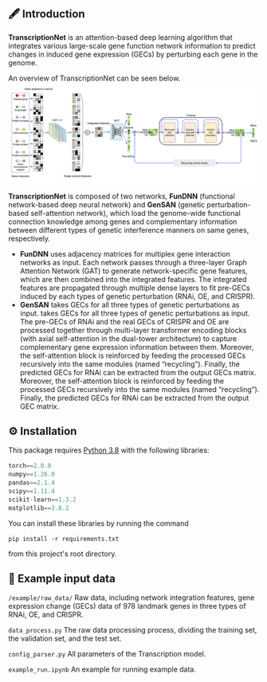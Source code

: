 ## 🖋️ Introduction
**TranscriptionNet** is an attention-based deep learning algorithm that integrates various large-scale gene function network information to predict changes in induced gene expression (GECs) by perturbing each gene in the genome.<br>

An overview of TranscriptionNet can be seen below.
![image](TranscriptionNet.jpg)

**TranscriptionNet** is composed of two networks, **FunDNN** (functional network-based deep neural network) and **GenSAN** (genetic perturbation-based self-attention network), which load the genome-wide functional connection knowledge among genes and complementary information between different types of genetic interference manners on same genes, respectively.<br>
* **FunDNN** uses adjacency matrices for multiplex gene interaction networks as input. Each network passes through a three-layer Graph Attention Network (GAT) to generate network-specific gene features, which are then combined into the integrated features. The integrated features are propagated through multiple dense layers to fit pre-GECs induced by each types of genetic perturbation (RNAi, OE, and CRISPR).<br>
* **GenSAN** takes GECs for all three types of genetic perturbations as input. takes GECs for all three types of genetic perturbations as input. The pre-GECs of RNAi and the real GECs of CRISPR and OE are processed together through multi-layer transformer encoding blocks (with axial self-attention in the dual-tower architecture) to capture complementary gene expression information between them. Moreover, the self-attention block is reinforced by feeding the processed GECs recursively into the same modules (named “recycling”). Finally, the predicted GECs for RNAi can be extracted from the output GECs matrix. Moreover, the self-attention block is reinforced by feeding the processed GECs recursively into the same modules (named “recycling”). Finally, the predicted GECs for RNAi can be extracted from the output GEC matrix.<br>

## :gear: Installation
This package requires [Python 3.8](https://www.python.org/downloads/) with the following libraries:
```python
torch==2.0.0
numpy==1.26.0
pandas==2.1.4
scipy==1.11.4
scikit-learn==1.3.2
matplotlib==3.8.2
```

You can install these libraries by running the command 

```
pip install -r requirements.txt
``` 

from this project's root directory.

## 📁 Example input data

`/example/raw_data/` Raw data, including network integration features, gene expression change (GECs) data of 978 landmark genes in three types of RNAi, OE, and CRISPR.

`data_process.py` The raw data processing process, dividing the training set, the validation set, and the test set.

`config_parser.py` All parameters of the Transcription model.

`example_run.ipynb` An example for running example data.
